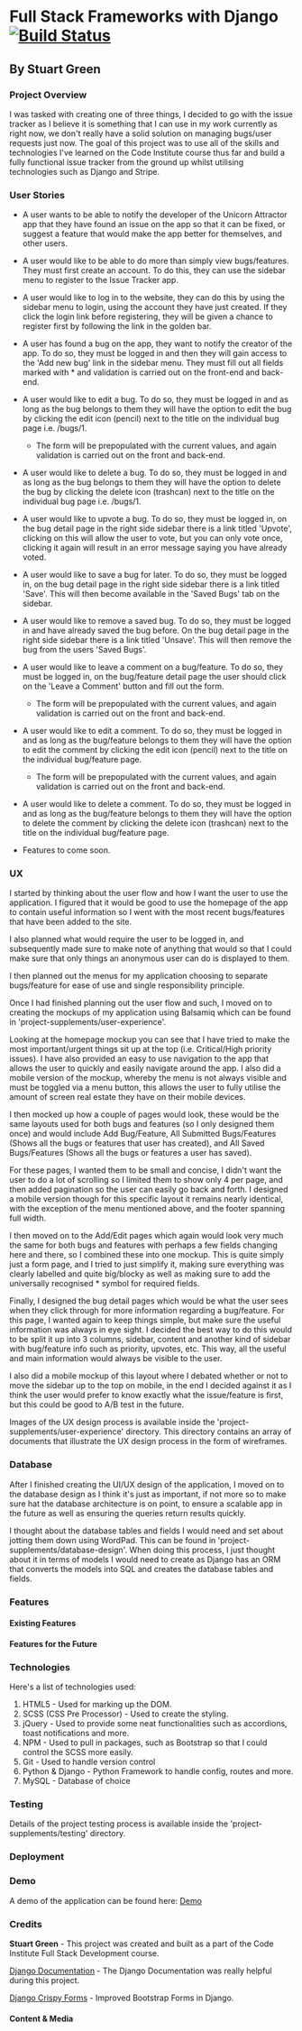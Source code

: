 # Full Stack Frameworks with Django [![Build Status](https://travis-ci.org/STEPLADD3R/full-stack-frameworks-with-django.svg?branch=master)](https://travis-ci.org/STEPLADD3R/full-stack-frameworks-with-django)
## By Stuart Green 

### Project Overview
I was tasked with creating one of three things, I decided to go with the issue tracker as I believe it is something that I can use in my work currently as right now, we don't really have a solid solution on managing bugs/user requests just now. The goal of this project was to use all of the skills and technologies I've learned on the Code Institute course thus far and build a fully functional issue tracker from the ground up whilst utilising technologies such as Django and Stripe.

### User Stories
* A user wants to be able to notify the developer of the Unicorn Attractor app that they have found an issue on the app so that it can be fixed, or suggest a feature that would make the app better for themselves, and other users.

* A user would like to be able to do more than simply view bugs/features. They must first create an account. To do this, they can use the sidebar menu to register to the Issue Tracker app.

* A user would like to log in to the website, they can do this by using the sidebar menu to login, using the account they have just created. If they click the login link before registering, they will be given a chance to register first by following the link in the golden bar.

* A user has found a bug on the app, they want to notify the creator of the app. To do so, they must be logged in and then they will gain access to the 'Add new bug' link in the sidebar menu. They must fill out all fields marked with * and validation is carried out on the front-end and back-end.

* A user would like to edit a bug. To do so, they must be logged in and as long as the bug belongs to them they will have the option to edit the bug by clicking the edit icon (pencil) next to the title on the individual bug page i.e. /bugs/1.
    * The form will be prepopulated with the current values, and again validation is carried out on the front and back-end.

* A user would like to delete a bug. To do so, they must be logged in and as long as the bug belongs to them they will have the option to delete the bug by clicking the delete icon (trashcan) next to the title on the individual bug page i.e. /bugs/1.

* A user would like to upvote a bug. To do so, they must be logged in, on the bug detail page in the right side sidebar there is a link titled 'Upvote', clicking on this will allow the user to vote, but you can only vote once, clicking it again will result in an error message saying you have already voted.

* A user would like to save a bug for later. To do so, they must be logged in, on the bug detail page in the right side sidebar there is a link titled 'Save'. This will then become available in the 'Saved Bugs' tab on the sidebar.

* A user would like to remove a saved bug. To do so, they must be logged in and have already saved the bug before. On the bug detail page in the right side sidebar there is a link titled 'Unsave'. This will then remove the bug from the users 'Saved Bugs'.

* A user would like to leave a comment on a bug/feature. To do so, they must be logged in, on the bug/feature detail page the user should click on the 'Leave a Comment' button and fill out the form.
    * The form will be prepopulated with the current values, and again validation is carried out on the front and back-end.

* A user would like to edit a comment. To do so, they must be logged in and as long as the bug/feature belongs to them they will have the option to edit the comment by clicking the edit icon (pencil) next to the title on the individual bug/feature page.
    * The form will be prepopulated with the current values, and again validation is carried out on the front and back-end.

* A user would like to delete a comment. To do so, they must be logged in and as long as the bug/feature belongs to them they will have the option to delete the comment by clicking the delete icon (trashcan) next to the title on the individual bug/feature page.

* Features to come soon.

### UX
I started by thinking about the user flow and how I want the user to use the application. I figured that it would be good to use the homepage of the app to contain useful information so I went with the most recent bugs/features that have been added to the site.

I also planned what would require the user to be logged in, and subsequently made sure to make note of anything that would so that I could make sure that only things an anonymous user can do is displayed to them.

I then planned out the menus for my application choosing to separate bugs/feature for ease of use and single responsibility principle.

Once I had finished planning out the user flow and such, I moved on to creating the mockups of my application using Balsamiq which can be found in 'project-supplements/user-experience'.

Looking at the homepage mockup you can see that I have tried to make the most important/urgent things sit up at the top (i.e. Critical/High priority issues). I have also provided an easy to use navigation to the app that allows the user to quickly and easily navigate around the app. I also did a mobile version of the mockup, whereby the menu is not always visible and must be toggled via a menu button, this allows the user to fully utilise the amount of screen real estate they have on their mobile devices.

I then mocked up how a couple of pages would look, these would be the same layouts used for both bugs and features (so I only designed them once) and would include Add Bug/Feature, All Submitted Bugs/Features (Shows all the bugs or features that user has created), and All Saved Bugs/Features (Shows all the bugs or features a user has saved).

For these pages, I wanted them to be small and concise, I didn't want the user to do a lot of scrolling so I limited them to show only 4 per page, and then added pagination so the user can easily go back and forth. I designed a mobile version though for this specific layout it remains nearly identical, with the exception of the menu mentioned above, and the footer spanning full width.

I then moved on to the Add/Edit pages which again would look very much the same for both bugs and features with perhaps a few fields changing here and there, so I combined these into one mockup. This is quite simply just a form page, and I tried to just simplify it, making sure everything was clearly labelled and quite big/blocky as well as making sure to add the universally recognised * symbol for required fields.

Finally, I designed the bug detail pages which would be what the user sees when they click through for more information regarding a bug/feature. For this page, I wanted again to keep things simple, but make sure the useful information was always in eye sight. I decided the best way to do this would to be split it up into 3 columns, sidebar, content and another kind of sidebar with bug/feature info such as priority, upvotes, etc. This way, all the useful and main information would always be visible to the user.

I also did a mobile mockup of this layout where I debated whether or not to move the sidebar up to the top on mobile, in the end I decided against it as I think the user would prefer to know exactly what the issue/feature is first, but this could be good to A/B test in the future.

Images of the UX design process is available inside the 'project-supplements/user-experience' directory. This directory contains an array of documents that illustrate the UX design process in the form of wireframes.

### Database
After I finished creating the UI/UX design of the application, I moved on to the database design as I think it's just as important, if not more so to make sure hat the database architecture is on point, to ensure a scalable app in the future as well as ensuring the queries return results quickly.

I thought about the database tables and fields I would need and set about jotting them down using WordPad. This can be found in 'project-supplements/database-design'. When doing this process, I just thought about it in terms of models I would need to create as Django has an ORM that converts the models into SQL and creates the database tables and fields.

### Features
#### Existing Features

#### Features for the Future

### Technologies
Here's a list of technologies used:

1. HTML5 - Used for marking up the DOM.
2. SCSS (CSS Pre Processor) - Used to create the styling.
3. jQuery - Used to provide some neat functionalities such as accordions, toast notifications and more.
4. NPM - Used to pull in packages, such as Bootstrap so that I could control the SCSS more easily.
5. Git - Used to handle version control
6. Python & Django - Python Framework to handle config, routes and more.
7. MySQL - Database of choice

### Testing
Details of the project testing process is available inside the 'project-supplements/testing' directory.

### Deployment

### Demo
A demo of the application can be found here: [Demo](#!)

### Credits
__Stuart Green__ - This project was created and built as a part of the Code Institute Full Stack Development course.

[Django Documentation](https://docs.djangoproject.com/en/2.2/) - The Django Documentation was really helpful during this project.

[Django Crispy Forms](https://django-crispy-forms.readthedocs.io/en/latest/) - Improved Bootstrap Forms in Django.

#### Content & Media